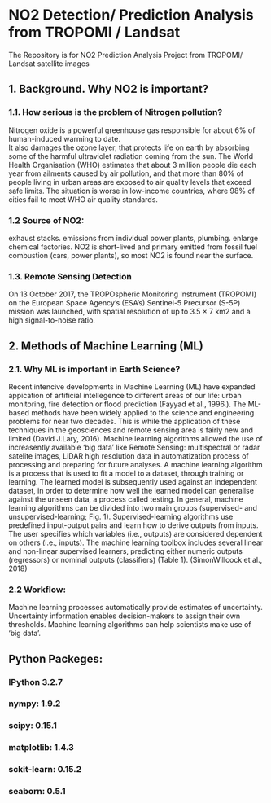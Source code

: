 # NO2 Detection/ Prediction Analysis from TROPOMI / Landsat
The Repository is for NO2 Prediction Analysis Project from TROPOMI/ Landsat satellite images
## 1. Background. Why NO2 is important?
### 1.1. How serious is the problem of Nitrogen pollution?
Nitrogen oxide is a powerful greenhouse gas responsible for about 6% of human-induced warming to date.  
It also damages the ozone layer, that protects life on earth by absorbing some of  the harmful ultraviolet radiation coming from the sun.
The World Health Organisation (WHO) estimates that about 3 million people die each year from ailments caused by air pollution, and that more than 80% of people living in urban areas are exposed to air quality levels that exceed safe limits. The situation is worse in low-income countries, where 98% of cities fail to meet WHO air quality standards.
### 1.2 Source of NO2:
exhaust stacks.
emissions from individual power plants,
plumbing.
enlarge chemical factories.
NO2 is short-lived and primary emitted from fossil fuel combustion (cars, power plants), so most NO2 is found near the surface. 
### 1.3. Remote Sensing Detection 
On 13 October 2017, the TROPOspheric Monitoring Instrument (TROPOMI)  on the European Space Agency’s (ESA’s)
Sentinel-5 Precursor (S-5P) mission was launched, with spatial resolution of up to 3.5 × 7 km2 and a high signal-to-noise ratio.

## 2. Methods of Machine Learning (ML)
### 2.1.  Why ML is important in Earth Science?

Recent intencive developments in Machine Learning (ML) have expanded appication of artificial intellegence to different areas of our life: urban monitoring, fire detection or flood prediction (Fayyad et al., 1996.). The ML-based methods have been widely applied to the science and engineering problems for near two decades. This is while the application of these techniques in the geosciences and remote sensing area is fairly new and limited (David J.Lary, 2016).
Machine learning algorithms allowed the use of increasently available ‘big data’ like Remote Sensing: multispectral or radar satelite images, LiDAR high resolution data in automatization process of processing and preparing for future analyses.
A machine learning algorithm is a process that is used to fit a model to a dataset, through training or learning. The learned model is subsequently used against an independent dataset, in order to determine how well the learned model can generalise against the unseen data, a process called testing. In general, machine learning algorithms can be divided into two main groups (supervised- and unsupervised-learning; Fig. 1). Supervised-learning algorithms use predefined input-output pairs and learn how to derive outputs from inputs. The user specifies which variables (i.e., outputs) are considered dependent on others (i.e., inputs). The machine learning toolbox includes several linear and non-linear supervised learners, predicting either numeric outputs (regressors) or nominal outputs (classifiers) (Table 1). (SimonWillcock et al., 2018)

### 2.2  Workflow:
Machine learning processes automatically provide estimates of uncertainty.
Uncertainty information enables decision-makers to assign their own thresholds.
Machine learning algorithms can help scientists make use of ‘big data’.

## Python Packeges:
### IPython 3.2.7
### nympy: 1.9.2
### scipy: 0.15.1
### matplotlib: 1.4.3
### sckit-learn: 0.15.2
### seaborn: 0.5.1
